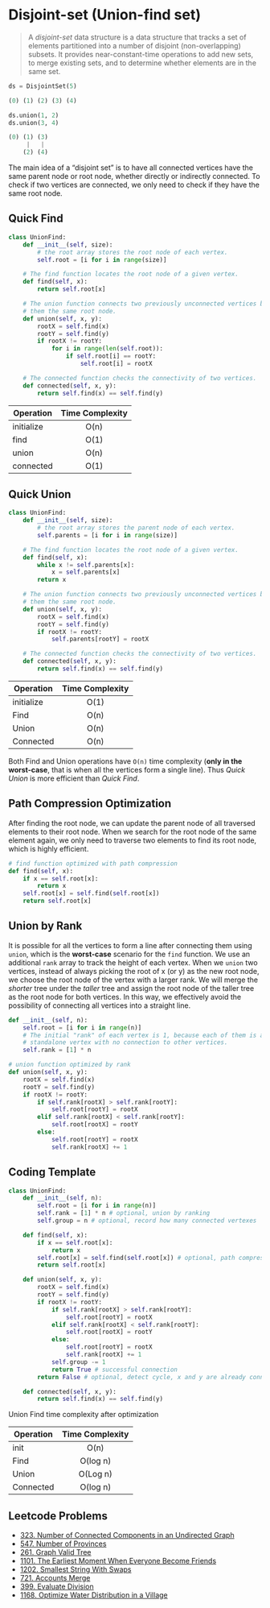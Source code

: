# Disjoint-set (Union-find set)

> A _disjoint-set_ data structure is a data structure that tracks a set of elements partitioned into a number of disjoint (non-overlapping) subsets. It provides near-constant-time operations to add new sets, to merge existing sets, and to determine whether elements are in the same set.

```py
ds = DisjointSet(5)

(0) (1) (2) (3) (4)

ds.union(1, 2)
ds.union(3, 4)

(0) (1) (3)
     |   |
    (2) (4)
```

The main idea of a “disjoint set” is to have all connected vertices have the same parent node or root node, whether directly or indirectly connected. To check if two vertices are connected, we only need to check if they have the same root node.

## Quick Find

```py
class UnionFind:
    def __init__(self, size):
        # the root array stores the root node of each vertex.
        self.root = [i for i in range(size)]

    # The find function locates the root node of a given vertex.
    def find(self, x):
        return self.root[x]

    # The union function connects two previously unconnected vertices by giving
    # them the same root node.
    def union(self, x, y):
        rootX = self.find(x)
        rootY = self.find(y)
        if rootX != rootY:
            for i in range(len(self.root)):
                if self.root[i] == rootY:
                    self.root[i] = rootX

    # The connected function checks the connectivity of two vertices.
    def connected(self, x, y):
        return self.find(x) == self.find(y)
```

| Operation   | Time Complexity |
| ----------- | :-------------: |
| initialize  | O(n)            |
| find        | O(1)            |
| union       | O(n)            |
| connected   | O(1)            |

## Quick Union

```py
class UnionFind:
    def __init__(self, size):
        # the root array stores the parent node of each vertex.
        self.parents = [i for i in range(size)]

    # The find function locates the root node of a given vertex.
    def find(self, x):
        while x != self.parents[x]:
            x = self.parents[x]
        return x

    # The union function connects two previously unconnected vertices by giving
    # them the same root node.
    def union(self, x, y):
        rootX = self.find(x)
        rootY = self.find(y)
        if rootX != rootY:
            self.parents[rootY] = rootX

    # The connected function checks the connectivity of two vertices.
    def connected(self, x, y):
        return self.find(x) == self.find(y)
```

| Operation   | Time Complexity |
| ----------- | :-------------: |
| initialize  | O(1)            |
| Find        | O(n)            |
| Union       | O(n)            |
| Connected   | O(n)            |

Both Find and Union operations have `O(n)` time complexity (**only in the worst-case**, that is when all the vertices form a single line). Thus _Quick Union_ is more efficient than _Quick Find_.

## Path Compression Optimization

After finding the root node, we can update the parent node of all traversed elements to their root node. When we search for the root node of the same element again, we only need to traverse two elements to find its root node, which is highly efficient.

```py
# find function optimized with path compression
def find(self, x):
    if x == self.root[x]:
        return x
    self.root[x] = self.find(self.root[x])
    return self.root[x]
```

## Union by Rank

It is possible for all the vertices to form a line after connecting them using `union`, which is the **worst-case** scenario for the `find` function. We use an additional `rank` array to track the height of each vertex. When we `union` two vertices, instead of always picking the root of x (or y) as the new root node, we choose the root node of the vertex with a larger rank. We will merge the _shorter_ tree under the _taller_ tree and assign the root node of the taller tree as the root node for both vertices. In this way, we effectively avoid the possibility of connecting all vertices into a straight line.

```py
def __init__(self, n):
    self.root = [i for i in range(n)]
    # The initial "rank" of each vertex is 1, because each of them is a
    # standalone vertex with no connection to other vertices.
    self.rank = [1] * n

# union function optimized by rank
def union(self, x, y):
    rootX = self.find(x)
    rootY = self.find(y)
    if rootX != rootY:
        if self.rank[rootX] > self.rank[rootY]:
            self.root[rootY] = rootX
        elif self.rank[rootX] < self.rank[rootY]:
            self.root[rootX] = rootY
        else:
            self.root[rootY] = rootX
            self.rank[rootX] += 1
```

## Coding Template

```py
class UnionFind:
    def __init__(self, n):
        self.root = [i for i in range(n)]
        self.rank = [1] * n # optional, union by ranking
        self.group = n # optional, record how many connected vertexes

    def find(self, x):
        if x == self.root[x]:
            return x
        self.root[x] = self.find(self.root[x]) # optional, path compression
        return self.root[x]

    def union(self, x, y):
        rootX = self.find(x)
        rootY = self.find(y)
        if rootX != rootY:
            if self.rank[rootX] > self.rank[rootY]:
                self.root[rootY] = rootX
            elif self.rank[rootX] < self.rank[rootY]:
                self.root[rootX] = rootY
            else:
                self.root[rootY] = rootX
                self.rank[rootX] += 1
            self.group -= 1
            return True # successful connection
        return False # optional, detect cycle, x and y are already connected

    def connected(self, x, y):
        return self.find(x) == self.find(y)
```

Union Find time complexity after optimization

| Operation  | Time Complexity |
| ---------- | :-------------: |
| init       | O(n)            |
| Find       | O(log n)        |
| Union      | O(Log n)        |
| Connected  | O(log n)        |

## Leetcode Problems

- [323. Number of Connected Components in an Undirected Graph](https://leetcode.com/problems/number-of-connected-components-in-an-undirected-graph/)
- [547. Number of Provinces](https://leetcode.com/problems/number-of-provinces/)
- [261. Graph Valid Tree](https://leetcode.com/problems/graph-valid-tree/)
- [1101. The Earliest Moment When Everyone Become Friends](https://leetcode.com/problems/the-earliest-moment-when-everyone-become-friends/)
- [1202. Smallest String With Swaps](https://leetcode.com/problems/smallest-string-with-swaps/)
- [721. Accounts Merge](https://leetcode.com/problems/accounts-merge/)
- [399. Evaluate Division](https://leetcode.com/problems/evaluate-division/)
- [1168. Optimize Water Distribution in a Village](https://leetcode.com/problems/optimize-water-distribution-in-a-village/)
